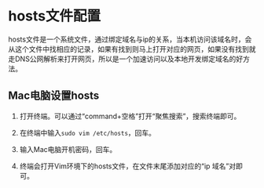 # hosts文件配置

hosts文件是一个系统文件，通过绑定域名与ip的关系，当本机访问该域名时，会从这个文件中找相应的记录，如果有找到则马上打开对应的网页，如果没有找到就走DNS公网解析来打开网页，所以是一个加速访问以及本地开发绑定域名的好方法。

## Mac电脑设置hosts

1. 打开终端。可以通过“command+空格”打开“聚焦搜索”，搜索终端即可。

2. 在终端中输入`sudo vim /etc/hosts`，回车。

3. 输入Mac电脑开机密码，回车。

4. 终端会打开Vim环境下的hosts文件，在文件末尾添加对应的“ip 域名”对即可。